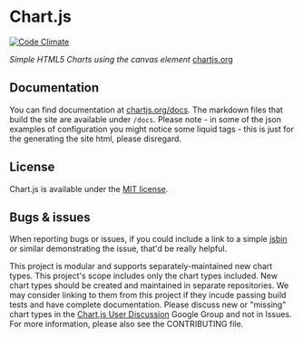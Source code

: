 # Chart.js

[![Code Climate](https://codeclimate.com/github/nnnick/Chart.js/badges/gpa.svg)](https://codeclimate.com/github/nnnick/Chart.js)


*Simple HTML5 Charts using the canvas element* [chartjs.org](http://www.chartjs.org)

## Documentation

You can find documentation at [chartjs.org/docs](http://www.chartjs.org/docs/). The markdown files that build the site are available under `/docs`. Please note - in some of the json examples of configuration you might notice some liquid tags - this is just for the generating the site html, please disregard.

## License

Chart.js is available under the [MIT license](http://opensource.org/licenses/MIT).

## Bugs & issues

When reporting bugs or issues, if you could include a link to a simple [jsbin](http://jsbin.com) or similar demonstrating the issue, that'd be really helpful.

This project is modular and supports separately-maintained new chart types. This project's scope includes only the chart types included. New chart types should be created and maintained in separate repositories. We may consider linking to them from this project if they incude passing build tests and have complete documentation. Please discuss new or "missing" chart types in the [Chart.js User Discussion](https://groups.google.com/forum/#!forum/chartjs-user-discussion) Google Group and not in Issues. For more information, please also see the CONTRIBUTING file.
